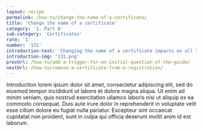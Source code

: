 ```yaml
---
layout: recipe
permalink: /how-to/change-the-name-of-a-certificate/
title: 'Change the name of a certificate'
category: '1. Part A'
sub-category: 'Certificates'
rate: '1'
number: '131'
introduction-text: 'Changing the name of a certificate impacts on all the certificates already processed in the system.'
introduction-img: '131.png'
prevUrl: /how-to/add-a-trigger-for-an-initial-question-of-the-guide/
nextUrl: /how-to/remove-a-certificate-from-a-registration/
---
```


Introduction lorem ipsum dolor sit amet, consectetur adipiscing elit, sed do eiusmod tempor incididunt ut labore et dolore magna aliqua. Ut enim ad minim veniam, quis nostrud exercitation ullamco laboris nisi ut aliquip ex ea commodo consequat. Duis aute irure dolor in reprehenderit in voluptate velit esse cillum dolore eu fugiat nulla pariatur. Excepteur sint occaecat cupidatat non proident, sunt in culpa qui officia deserunt mollit anim id est laborum.

